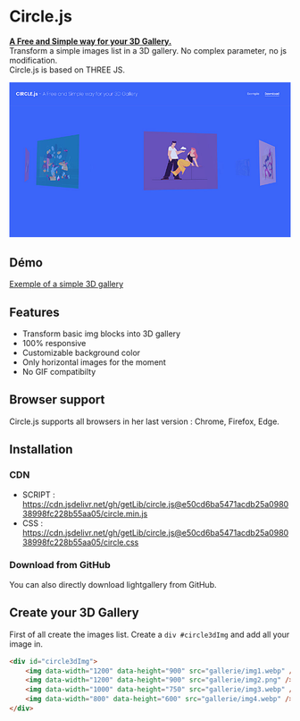 # Circle.js

<p><b><a href="http://basical.fr/test/3d/circle/">A Free and Simple way for your 3D Gallery.</a></b><br/>
Transform a simple images list in a 3D gallery. No complex parameter, no js modification.<br/>
  Circle.js is based on THREE JS.
</p>
<p><img src="circle-capture.jpg" /></p>

## Démo
<a href="http://basical.fr/test/3d/circle/exemple.html">Exemple of a simple 3D gallery</a>

## Features
* Transform basic img blocks into 3D gallery
* 100% responsive
* Customizable background color
* Only horizontal images for the moment
* No GIF compatibilty
  
## Browser support
Circle.js supports all browsers in her last version : Chrome, Firefox, Edge.

## Installation
### CDN
* SCRIPT : https://cdn.jsdelivr.net/gh/getLib/circle.js@e50cd6ba5471acdb25a098038998fc228b55aa05/circle.min.js
* CSS : https://cdn.jsdelivr.net/gh/getLib/circle.js@e50cd6ba5471acdb25a098038998fc228b55aa05/circle.css
### Download from GitHub
You can also directly download lightgallery from GitHub.

## Create your 3D Gallery
First of all create the images list. Create a `div #circle3dImg` and add all your image in.
```html
<div id="circle3dImg">
	<img data-width="1200" data-height="900" src="gallerie/img1.webp" />
	<img data-width="1200" data-height="900" src="gallerie/img2.png" />
	<img data-width="1000" data-height="750" src="gallerie/img3.webp" />
	<img data-width="800" data-height="600" src="gallerie/img4.webp" />
</div>
```
